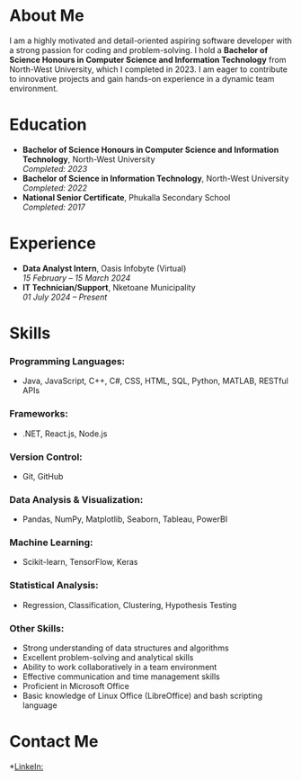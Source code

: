 # About Me
I am a highly motivated and detail-oriented aspiring software developer with a strong passion for coding and problem-solving. I hold a **Bachelor of Science Honours in Computer Science and Information Technology** from North-West University, which I completed in 2023. I am eager to contribute to innovative projects and gain hands-on experience in a dynamic team environment.

# Education
- **Bachelor of Science Honours in Computer Science and Information Technology**, North-West University  
  _Completed: 2023_
- **Bachelor of Science in Information Technology**, North-West University  
  _Completed: 2022_
- **National Senior Certificate**, Phukalla Secondary School  
  _Completed: 2017_

# Experience
- **Data Analyst Intern**, Oasis Infobyte (Virtual)  
  _15 February – 15 March 2024_
- **IT Technician/Support**, Nketoane Municipality  
  _01 July 2024 – Present_

# Skills

### Programming Languages:
- Java, JavaScript, C++, C#, CSS, HTML, SQL, Python, MATLAB, RESTful APIs

### Frameworks:
- .NET, React.js, Node.js

### Version Control:
- Git, GitHub

### Data Analysis & Visualization:
- Pandas, NumPy, Matplotlib, Seaborn, Tableau, PowerBI

### Machine Learning:
- Scikit-learn, TensorFlow, Keras

### Statistical Analysis:
- Regression, Classification, Clustering, Hypothesis Testing

### Other Skills:
- Strong understanding of data structures and algorithms
- Excellent problem-solving and analytical skills
- Ability to work collaboratively in a team environment
- Effective communication and time management skills
- Proficient in Microsoft Office
- Basic knowledge of Linux Office (LibreOffice) and bash scripting language

# Contact Me
*[LinkeIn:](https://www.linkedin.com/in/lefu-mofokeng-5a9033243/)
